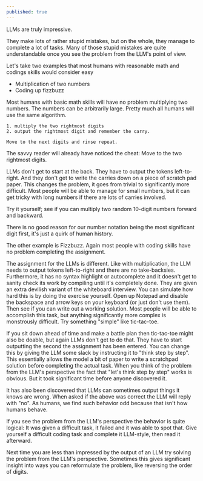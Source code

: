 ```yaml
---
published: true
---
```


LLMs are truly impressive.

They make lots of rather stupid mistakes, but on the whole, they manage to complete a lot of tasks.
Many of those stupid mistakes are quite understandable once you see the problem from the LLM's point of view.

Let's take two examples that most humans with reasonable math and codings skills would consider easy
- Multiplication of two numbers
- Coding up fizzbuzz


Most humans with basic math skills will have no problem multiplying two numbers.
The numbers can be arbitrarily large.
Pretty much all humans will use the same algorithm.

```
1. multiply the two rightmost digits
2. output the rightmost digit and remember the carry. 

Move to the next digits and rinse repeat.
```

The savvy reader will already have noticed the cheat: Move to the two rightmost digits.

LLMs don't get to start at the back. They have to output the tokens left-to-right. 
And they don't get to write the carries down on a piece of scratch pad paper.
This changes the problem, it goes from trivial to significantly more difficult.
Most people will be able to manage for small numbers, but it can get tricky with long numbers if there are lots of carries involved.

Try it yourself; see if you can multiply two random 10-digit numbers forward and backward.

There is no good reason for our number notation being the most significant digit first, it's just a quirk of human history.

The other example is Fizzbuzz.
Again most people with coding skills have no problem completing the assignment.

The assignment for the LLMs is different.
Like with multiplication, the LLM needs to output tokens left-to-right and there are no take-backsies.
Furthermore, it has no syntax highlight or autocomplete and it doesn't get to sanity check its work by compiling until it's completely done.
They are given an extra devilish variant of the whiteboard interview.
You can simulate how hard this is by doing the exercise yourself.
Open up Notepad and disable the backspace and arrow keys on your keyboard (or just don't use them).
Then see if you can write out a working solution.
Most people will be able to accomplish this task, but anything significantly more complex is monstrously difficult.
Try something "simple" like tic-tac-toe.

If you sit down ahead of time and make a battle plan then tic-tac-toe might also be doable, but again LLMs don't get to do that.
They have to start outputting the second the assignment has been entered.
You can change this by giving the LLM some slack by instructing it to "think step by step".
This essentially allows the model a bit of paper to write a scratchpad solution before completing the actual task.
When you think of the problem from the LLM's perspective the fact that "let's think step by step" works is obvious.
But it took significant time before anyone discovered it.

It has also been discovered that LLMs can sometimes output things it knows are wrong.
When asked if the above was correct the LLM will reply with "no".
As humans, we find such behavior odd because that isn't how humans behave.

If you see the problem from the LLM's perspective the behavior is quite logical: It was given a difficult task, it failed and it was able to spot that.
Give yourself a difficult coding task and complete it LLM-style, then read it afterward.

Next time you are less than impressed by the output of an LLM try solving the problem from the LLM's perspective. 
Sometimes this gives significant insight into ways you can reformulate the problem, like reversing the order of digits.
